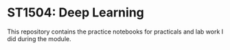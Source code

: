# ST1504: Deep Learning

This repository contains the practice notebooks for practicals and lab work I did during the module.